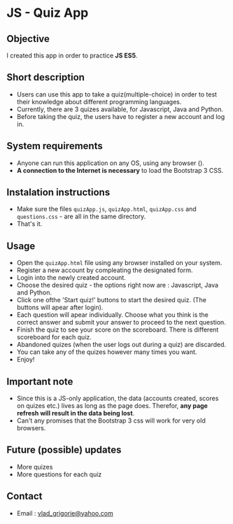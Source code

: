 # JS - Quiz App

## Objective

I created this app in order to practice **JS ES5**.

## Short description

- Users can use this app to take a quiz(multiple-choice) in order to test their knowledge about different programming languages.
- Currently, there are 3 quizes available, for Javascript, Java and Python.
- Before taking the quiz, the users have to register a new account and log in.

## System requirements

- Anyone can run this application on any OS, using any browser ().
- **A connection to the Internet is necessary** to load the Bootstrap 3 CSS.

## Instalation instructions

- Make sure the files `quizApp.js`, `quizApp.html`, `quizApp.css` and `questions.css` - are all in the same directory.
- That's it.
  
## Usage

- Open the `quizApp.html` file using any browser installed on your system.
- Register a new account by compleating the designated form.
- Login into the newly created account.
- Choose the desired quiz - the options right now are : Javascript, Java and Python.
- Click one ofthe 'Start quiz!' buttons to start the desired quiz. (The buttons will apear after login).
- Each question will apear individually. Choose what you think is the correct answer and submit your answer to proceed to the next question.
- Finish the quiz to see your score on the scoreboard. There is different scoreboard for each quiz.
- Abandoned quizes (when the user logs out during a quiz) are discarded.
- You can take any of the quizes however many times you want.
- Enjoy!

## Important note

- Since this is a JS-only application, the data (accounts created, scores on quizes etc.) lives as long as the page does. Therefor, **any page refresh will result in the data being lost**.
- Can't any promises that the Bootstrap 3 css will work for very old browsers.

## Future (possible) updates

- More quizes
- More questions for each quiz

## Contact

- Email : vlad_grigorie@yahoo.com
